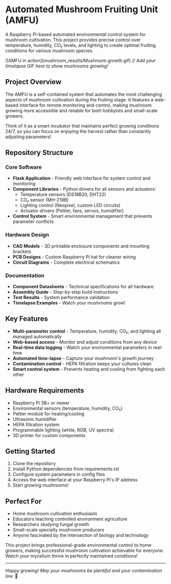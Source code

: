 # Automated Mushroom Fruiting Unit (AMFU)

A Raspberry Pi-based automated environmental control system for mushroom cultivation. This project provides precise control over temperature, humidity, CO₂ levels, and lighting to create optimal fruiting conditions for various mushroom species.

![AMFU in action](mushroom_results/Mushroom growth.gif) *// Add your timelapse GIF here to show mushrooms growing!*

## Project Overview

The AMFU is a self-contained system that automates the most challenging aspects of mushroom cultivation during the fruiting stage. It features a web-based interface for remote monitoring and control, making mushroom growing more accessible and reliable for both hobbyists and small-scale growers.

Think of it as a smart incubator that maintains perfect growing conditions 24/7, so you can focus on enjoying the harvest rather than constantly adjusting parameters!

## Repository Structure

### Core Software
- **Flask Application** - Friendly web interface for system control and monitoring
- **Component Libraries** - Python drivers for all sensors and actuators:
  - Temperature sensors (DS18B20, DHT22)
  - CO₂ sensor (MH-Z19B) 
  - Lighting control (Neopixel, custom LED circuits)
  - Actuator drivers (Peltier, fans, servos, humidifier)
- **Control System** - Smart environmental management that prevents parameter conflicts

### Hardware Design
- **CAD Models** - 3D printable enclosure components and mounting brackets
- **PCB Designs** - Custom Raspberry Pi hat for cleaner wiring
- **Circuit Diagrams** - Complete electrical schematics

### Documentation
- **Component Datasheets** - Technical specifications for all hardware
- **Assembly Guide** - Step-by-step build instructions
- **Test Results** - System performance validation
- **Timelapse Examples** - Watch your mushrooms grow!

## Key Features

- **Multi-parameter control** - Temperature, humidity, CO₂, and lighting all managed automatically
- **Web-based access** - Monitor and adjust conditions from any device
- **Real-time data logging** - Watch your environmental parameters in real-time
- **Automated time-lapse** - Capture your mushroom's growth journey
- **Contamination control** - HEPA filtration keeps your cultures clean
- **Smart control system** - Prevents heating and cooling from fighting each other

## Hardware Requirements

- Raspberry Pi 3B+ or newer
- Environmental sensors (temperature, humidity, CO₂)
- Peltier module for heating/cooling
- Ultrasonic humidifier
- HEPA filtration system
- Programmable lighting (white, RGB, UV spectra)
- 3D printer for custom components

## Getting Started

1. Clone the repository
2. Install Python dependencies from requirements.txt
3. Configure system parameters in config files
4. Access the web interface at your Raspberry Pi's IP address
5. Start growing mushrooms!

## Perfect For

- Home mushroom cultivation enthusiasts
- Educators teaching controlled environment agriculture
- Researchers studying fungal growth
- Small-scale specialty mushroom producers
- Anyone fascinated by the intersection of biology and technology

This project brings professional-grade environmental control to home growers, making successful mushroom cultivation achievable for everyone. Watch your mycelium thrive in perfectly maintained conditions!

---

*Happy growing! May your mushrooms be plentiful and your contamination low.* 🍄
